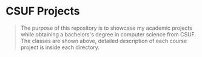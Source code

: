 # CSUF Projects

> The purpose of this repository is to showcase my academic projects while obtaining a bachelors's degree in computer science from CSUF. The classes are shown above, detailed description of each course project is inside each directory.
<!-- The classes and the their corresponding projects are shown below, but a more detailed description of each is given in the corresponding directories. -->
